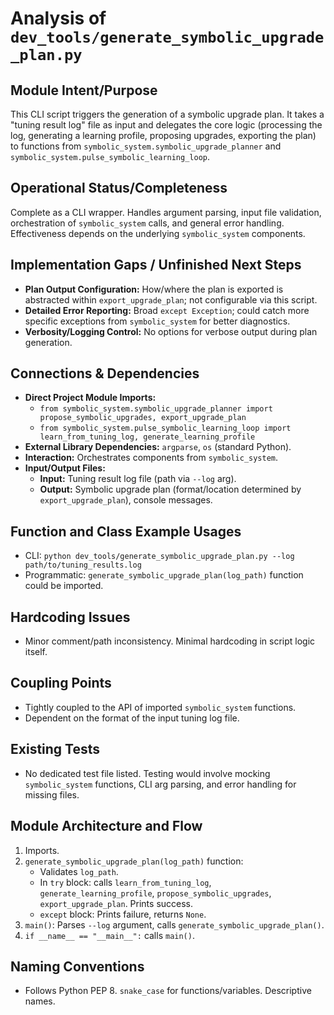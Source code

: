 # Analysis of `dev_tools/generate_symbolic_upgrade_plan.py`

## Module Intent/Purpose
This CLI script triggers the generation of a symbolic upgrade plan. It takes a "tuning result log" file as input and delegates the core logic (processing the log, generating a learning profile, proposing upgrades, exporting the plan) to functions from `symbolic_system.symbolic_upgrade_planner` and `symbolic_system.pulse_symbolic_learning_loop`.

## Operational Status/Completeness
Complete as a CLI wrapper. Handles argument parsing, input file validation, orchestration of `symbolic_system` calls, and general error handling. Effectiveness depends on the underlying `symbolic_system` components.

## Implementation Gaps / Unfinished Next Steps
- **Plan Output Configuration:** How/where the plan is exported is abstracted within `export_upgrade_plan`; not configurable via this script.
- **Detailed Error Reporting:** Broad `except Exception`; could catch more specific exceptions from `symbolic_system` for better diagnostics.
- **Verbosity/Logging Control:** No options for verbose output during plan generation.

## Connections & Dependencies
- **Direct Project Module Imports:**
    - `from symbolic_system.symbolic_upgrade_planner import propose_symbolic_upgrades, export_upgrade_plan`
    - `from symbolic_system.pulse_symbolic_learning_loop import learn_from_tuning_log, generate_learning_profile`
- **External Library Dependencies:** `argparse`, `os` (standard Python).
- **Interaction:** Orchestrates components from `symbolic_system`.
- **Input/Output Files:**
    - **Input:** Tuning result log file (path via `--log` arg).
    - **Output:** Symbolic upgrade plan (format/location determined by `export_upgrade_plan`), console messages.

## Function and Class Example Usages
- CLI: `python dev_tools/generate_symbolic_upgrade_plan.py --log path/to/tuning_results.log`
- Programmatic: `generate_symbolic_upgrade_plan(log_path)` function could be imported.

## Hardcoding Issues
- Minor comment/path inconsistency. Minimal hardcoding in script logic itself.

## Coupling Points
- Tightly coupled to the API of imported `symbolic_system` functions.
- Dependent on the format of the input tuning log file.

## Existing Tests
- No dedicated test file listed. Testing would involve mocking `symbolic_system` functions, CLI arg parsing, and error handling for missing files.

## Module Architecture and Flow
1.  Imports.
2.  `generate_symbolic_upgrade_plan(log_path)` function:
    - Validates `log_path`.
    - In `try` block: calls `learn_from_tuning_log`, `generate_learning_profile`, `propose_symbolic_upgrades`, `export_upgrade_plan`. Prints success.
    - `except` block: Prints failure, returns `None`.
3.  `main()`: Parses `--log` argument, calls `generate_symbolic_upgrade_plan()`.
4.  `if __name__ == "__main__":` calls `main()`.

## Naming Conventions
- Follows Python PEP 8. `snake_case` for functions/variables. Descriptive names.